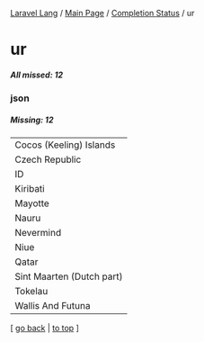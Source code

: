 [Laravel Lang](https://github.com/Laravel-Lang/lang) / [Main Page](../index.md) / [Completion Status](../status.md) / ur

# ur

##### All missed: 12


### json

##### Missing: 12

<table >
<tr><td align="left" >
Cocos (Keeling) Islands
</td>
</tr>
<tr><td align="left" >
Czech Republic
</td>
</tr>
<tr><td align="left" >
ID
</td>
</tr>
<tr><td align="left" >
Kiribati
</td>
</tr>
<tr><td align="left" >
Mayotte
</td>
</tr>
<tr><td align="left" >
Nauru
</td>
</tr>
<tr><td align="left" >
Nevermind
</td>
</tr>
<tr><td align="left" >
Niue
</td>
</tr>
<tr><td align="left" >
Qatar
</td>
</tr>
<tr><td align="left" >
Sint Maarten (Dutch part)
</td>
</tr>
<tr><td align="left" >
Tokelau
</td>
</tr>
<tr><td align="left" >
Wallis And Futuna
</td>
</tr>

</table>


[ [go back](../status.md) | [to top](#) ]

